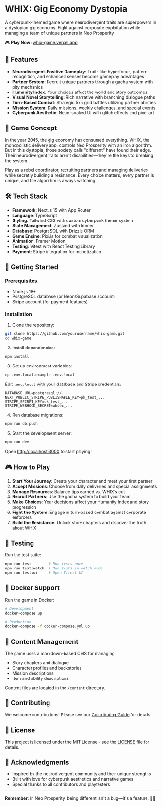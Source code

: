 # WHIX: Gig Economy Dystopia

A cyberpunk-themed game where neurodivergent traits are superpowers in a dystopian gig economy. Fight against corporate exploitation while managing a team of unique partners in Neo Prosperity.

🎮 **Play Now:** [whix-game.vercel.app](https://whix-game.vercel.app)

## 🌟 Features

- **Neurodivergent-Positive Gameplay**: Traits like hyperfocus, pattern recognition, and enhanced senses become gameplay advantages
- **Partner System**: Recruit unique partners through a gacha system with pity mechanics
- **Humanity Index**: Your choices affect the world and story outcomes
- **Visual Novel Storytelling**: Rich narrative with branching dialogue paths
- **Turn-Based Combat**: Strategic 5x5 grid battles utilizing partner abilities
- **Mission System**: Daily missions, weekly challenges, and special events
- **Cyberpunk Aesthetic**: Neon-soaked UI with glitch effects and pixel art

## 🎯 Game Concept

In the year 2045, the gig economy has consumed everything. WHIX, the monopolistic delivery app, controls Neo Prosperity with an iron algorithm. But in this dystopia, those society calls "different" have found their edge. Their neurodivergent traits aren't disabilities—they're the keys to breaking the system.

Play as a rebel coordinator, recruiting partners and managing deliveries while secretly building a resistance. Every choice matters, every partner is unique, and the algorithm is always watching.

## 🛠 Tech Stack

- **Framework**: Next.js 15 with App Router
- **Language**: TypeScript
- **Styling**: Tailwind CSS with custom cyberpunk theme system
- **State Management**: Zustand with Immer
- **Database**: PostgreSQL with Drizzle ORM
- **Game Engine**: Pixi.js for combat visualization
- **Animation**: Framer Motion
- **Testing**: Vitest with React Testing Library
- **Payment**: Stripe integration for monetization

## 🚀 Getting Started

### Prerequisites

- Node.js 18+ 
- PostgreSQL database (or Neon/Supabase account)
- Stripe account (for payment features)

### Installation

1. Clone the repository:
```bash
git clone https://github.com/yourusername/whix-game.git
cd whix-game
```

2. Install dependencies:
```bash
npm install
```

3. Set up environment variables:
```bash
cp .env.local.example .env.local
```

Edit `.env.local` with your database and Stripe credentials:
```env
DATABASE_URL=postgresql://...
NEXT_PUBLIC_STRIPE_PUBLISHABLE_KEY=pk_test_...
STRIPE_SECRET_KEY=sk_test_...
STRIPE_WEBHOOK_SECRET=whsec_...
```

4. Run database migrations:
```bash
npm run db:push
```

5. Start the development server:
```bash
npm run dev
```

Open [http://localhost:3000](http://localhost:3000) to start playing!

## 🎮 How to Play

1. **Start Your Journey**: Create your character and meet your first partner
2. **Accept Missions**: Choose from daily deliveries and special assignments
3. **Manage Resources**: Balance tips earned vs. WHIX's cut
4. **Recruit Partners**: Use the gacha system to build your team
5. **Make Choices**: Your decisions affect your Humanity Index and story progression
6. **Fight the System**: Engage in turn-based combat against corporate enforcers
7. **Build the Resistance**: Unlock story chapters and discover the truth about WHIX

## 🧪 Testing

Run the test suite:
```bash
npm run test        # Run tests once
npm run test:watch  # Run tests in watch mode
npm run test:ui     # Open Vitest UI
```

## 🐳 Docker Support

Run the game in Docker:
```bash
# Development
docker-compose up

# Production
docker-compose -f docker-compose.yml up
```

## 📝 Content Management

The game uses a markdown-based CMS for managing:
- Story chapters and dialogue
- Character profiles and backstories
- Mission descriptions
- Item and ability descriptions

Content files are located in the `/content` directory.

## 🤝 Contributing

We welcome contributions! Please see our [Contributing Guide](CONTRIBUTING.md) for details.

## 📄 License

This project is licensed under the MIT License - see the [LICENSE](LICENSE) file for details.

## 🙏 Acknowledgments

- Inspired by the neurodivergent community and their unique strengths
- Built with love for cyberpunk aesthetics and narrative games
- Special thanks to all contributors and playtesters

---

**Remember**: In Neo Prosperity, being different isn't a bug—it's a feature. 🌆✊